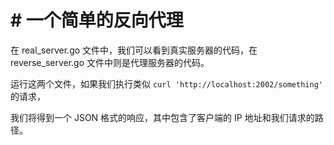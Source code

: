 # # 一个简单的反向代理

在 real_server.go 文件中，我们可以看到真实服务器的代码，在 reverse_server.go 文件中则是代理服务器的代码。

运行这两个文件，如果我们执行类似 `curl 'http://localhost:2002/something'` 的请求，

我们将得到一个 JSON 格式的响应，其中包含了客户端的 IP 地址和我们请求的路径。
